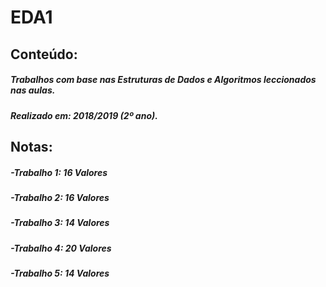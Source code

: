 # EDA1
## Conteúdo:
##### Trabalhos com base nas Estruturas de Dados e Algoritmos leccionados nas aulas.  
##### Realizado em: 2018/2019 (2º ano).

## Notas:
##### -Trabalho 1: 16 Valores
##### -Trabalho 2: 16 Valores
##### -Trabalho 3: 14 Valores
##### -Trabalho 4: 20 Valores
##### -Trabalho 5: 14 Valores
